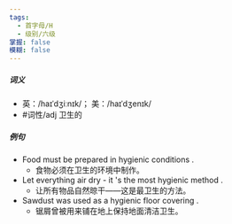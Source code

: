 ```yaml
---
tags:
  - 首字母/H
  - 级别/六级
掌握: false
模糊: false
---
```

##### 词义
- 英：/haɪˈdʒiːnɪk/； 美：/haɪˈdʒenɪk/
- #词性/adj  卫生的
##### 例句
- Food must be prepared in hygienic conditions .
	- 食物必须在卫生的环境中制作。
- Let everything air dry - it 's the most hygienic method .
	- 让所有物品自然晾干——这是最卫生的方法。
- Sawdust was used as a hygienic floor covering .
	- 锯屑曾被用来铺在地上保持地面清洁卫生。
